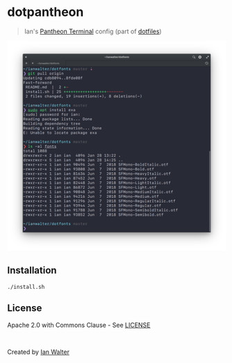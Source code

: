 # dotpantheon
> Ian's [Pantheon Terminal][ptUrl] config (part of [dotfiles][dotfilesUrl])

<img alt="Pantheon Screenshot" src="screenshot.png">

## Installation

```console
./install.sh
```

## License

Apache 2.0 with Commons Clause - See [LICENSE][licenseUrl]

&nbsp;

Created by [Ian Walter](https://iankwalter.com)

[ptUrl]: https://github.com/elementary/terminal
[dotfilesUrl]: https://github.com/ianwalter/dotfiles
[licenseUrl]: https://github.com/ianwalter/dotpantheon/blob/master/LICENSE
